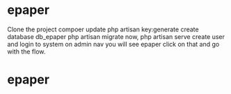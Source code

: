 # epaper
Clone the project
compoer update
php artisan key:generate
create database db_epaper
php artisan migrate
now,
php artisan serve
create user and login to system
on admin nav you will see epaper click on that and 
go with the flow.
# epaper
